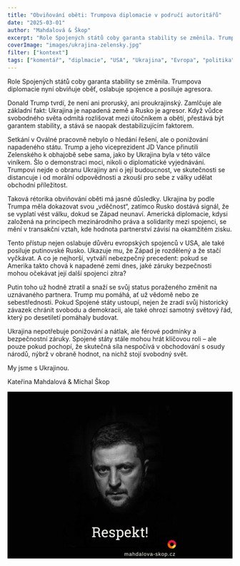 ```yaml
---
title: "Obviňování oběti: Trumpova diplomacie v područí autoritářů"
date: "2025-03-01"
author: "Mahdalová & Škop"
excerpt: "Role Spojených států coby garanta stability se změnila. Trumpova diplomacie nyní obviňuje oběť, oslabuje spojence a posiluje agresora."
coverImage: "images/ukrajina-zelensky.jpg"
filter: ["kontext"]
tags: ["komentář", "diplmacie", "USA", "Ukrajina", "Evropa", "politika", "mír", "demokracie", "Zelensky", "Trump"]
---
```


Role Spojených států coby garanta stability se změnila. Trumpova diplomacie nyní obviňuje oběť, oslabuje spojence a posiluje agresora.

Donald Trump tvrdí, že není ani proruský, ani proukrajinský. Zamlčuje ale základní fakt: Ukrajina je napadená země a Rusko je agresor. Když vůdce svobodného světa odmítá rozlišovat mezi útočníkem a obětí, přestává být garantem stability, a stává se naopak destabilizujícím faktorem.

Setkání v Oválné pracovně nebylo o hledání řešení, ale o ponižování napadeného státu. Trump a jeho viceprezident JD Vance přinutili Zelenského k obhajobě sebe sama, jako by Ukrajina byla v této válce viníkem. Šlo o demonstraci moci, nikoli o diplomatické vyjednávání. Trumpovi nejde o obranu Ukrajiny ani o její budoucnost, ve skutečnosti se distancuje i od morální odpovědnosti a zkouší pro sebe z války udělat obchodní příležitost.

Taková rétorika obviňování oběti má jasné důsledky. Ukrajina by podle Trumpa měla dokazovat svou „vděčnost“, zatímco Rusko dostává signál, že se vyplatí vést válku, dokud se Západ neunaví. Americká diplomacie, kdysi založená na principech mezinárodního práva a solidarity mezi spojenci, se mění v transakční vztah, kde hodnota partnerství závisí na okamžitém zisku.

Tento přístup nejen oslabuje důvěru evropských spojenců v USA, ale také posiluje putinovské Rusko. Ukazuje mu, že Západ je rozdělený a že stačí vyčkávat. A co je nejhorší, vytváří nebezpečný precedent: pokud se Amerika takto chová k napadené zemi dnes, jaké záruky bezpečnosti mohou očekávat její další spojenci zítra?

Putin toho už hodně ztratil a snaží se svůj status poraženého změnit na uznávaného partnera. Trump mu pomáhá, ať už vědomě nebo ze sebestřednosti. Pokud Spojené státy ustoupí, nejen že zradí svůj historický závazek chránit svobodu a demokracii, ale také ohrozí samotný světový řád, který po desetiletí pomáhaly budovat.

Ukrajina nepotřebuje ponižování a nátlak, ale férové podmínky a bezpečnostní záruky. Spojené státy stále mohou hrát klíčovou roli – ale pouze pokud pochopí, že skutečná síla nespočívá v obchodování s osudy národů, nýbrž v obraně hodnot, na nichž stojí svobodný svět.

My jsme s Ukrajinou.

Kateřina Mahdalová & Michal Škop

![obrázek](images/ukrajina-zelensky.jpg)
